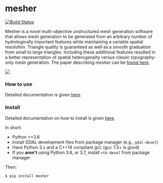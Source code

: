 # mesher
[![Build Status](https://travis-ci.org/Chrismarsh/mesher.svg?branch=master)](https://travis-ci.org/Chrismarsh/mesher)

Mesher is a novel multi-objective unstructured mesh generation software that allows mesh generation to be generated from an arbitrary number of hydrologically important features while maintaining a variable spatial resolution. Triangle quality is guaranteed as well as a smooth graduation from small to large triangles. Including these additional features resulted in a better representation of spatial heterogeneity versus classic topography-only mesh generation. The paper describing *mesher* can be [found here](https://www.usask.ca/hydrology/papers/Marsh,_et_al_2018.pdf).

![](docs/source/images/mesher_veg.png)

### How to use
Detailed documentation is given [here](https://mesher-hydro.readthedocs.io).

### Install

Detailed documentation on how to install is given [here](https://mesher-hydro.readthedocs.io/en/latest/installation.html).

In short:
  - Python >=3.6
  - Install GDAL development files from package manager (e.g., `gdal-devel`)
  - Have Python 3.x and a C++14 compliant gcc (gcc 7.3+ is good)
  - If you **aren't** using Python 3.6, or 3.7, install `vtk-devel` from package manager
  
Then:

```
$ pip install mesher
```





